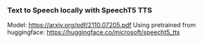 ### Text to Speech locally with SpeechT5 TTS

Model: https://arxiv.org/pdf/2110.07205.pdf
Using pretrained from huggingface: https://huggingface.co/microsoft/speecht5_tts